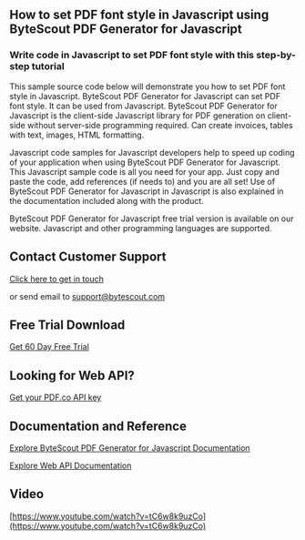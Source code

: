 ## How to set PDF font style in Javascript using ByteScout PDF Generator for Javascript

### Write code in Javascript to set PDF font style with this step-by-step tutorial

This sample source code below will demonstrate you how to set PDF font style in Javascript. ByteScout PDF Generator for Javascript can set PDF font style. It can be used from Javascript. ByteScout PDF Generator for Javascript is the client-side Javascript library for PDF generation on client-side without server-side programming required. Can create invoices, tables with text, images, HTML formatting.

Javascript code samples for Javascript developers help to speed up coding of your application when using ByteScout PDF Generator for Javascript. This Javascript sample code is all you need for your app. Just copy and paste the code, add references (if needs to) and you are all set! Use of ByteScout PDF Generator for Javascript in Javascript is also explained in the documentation included along with the product.

ByteScout PDF Generator for Javascript free trial version is available on our website. Javascript and other programming languages are supported.

## Contact Customer Support

[Click here to get in touch](https://bytescout.zendesk.com/hc/en-us/requests/new?subject=ByteScout%20PDF%20Generator%20for%20Javascript%20Question)

or send email to [support@bytescout.com](mailto:support@bytescout.com?subject=ByteScout%20PDF%20Generator%20for%20Javascript%20Question) 

## Free Trial Download

[Get 60 Day Free Trial](https://bytescout.com/download/web-installer?utm_source=github-readme)

## Looking for Web API? 

[Get your PDF.co API key](https://pdf.co/documentation/api?utm_source=github-readme)

## Documentation and Reference

[Explore ByteScout PDF Generator for Javascript Documentation](https://bytescout.com/documentation/index.html?utm_source=github-readme)

[Explore Web API Documentation](https://pdf.co/documentation/api?utm_source=github-readme)

## Video

[https://www.youtube.com/watch?v=tC6w8k9uzCo](https://www.youtube.com/watch?v=tC6w8k9uzCo)